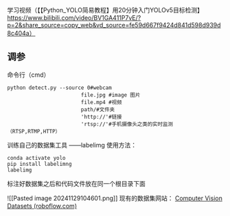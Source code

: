 学习视频（【【Python_YOLO简易教程】用20分钟入门YOLOv5目标检测】 https://www.bilibili.com/video/BV1GA411P7vE/?p=2&share_source=copy_web&vd_source=fe59d667f9424d841d598d939d8c404a）
## 调参
命令行（cmd）
```
python detect.py --source 0#webcam
						file.jpg #image 图片
						file.mp4 #视频
						path/#文件夹
						'http://'#链接
						'rtsp://'#手机摄像头之类的实时监测（RTSP,RTMP,HTTP）
```
训练自己的数据集工具 ——labelimg
使用方法：
```
conda activate yolo
pip install labelimng
labelimg
```
标注好数据集之后和代码文件放在同一个根目录下面

![[Pasted image 20241129104601.png]]
现有的数据集网站：
[Computer Vision Datasets (roboflow.com)](https://public.roboflow.com/)